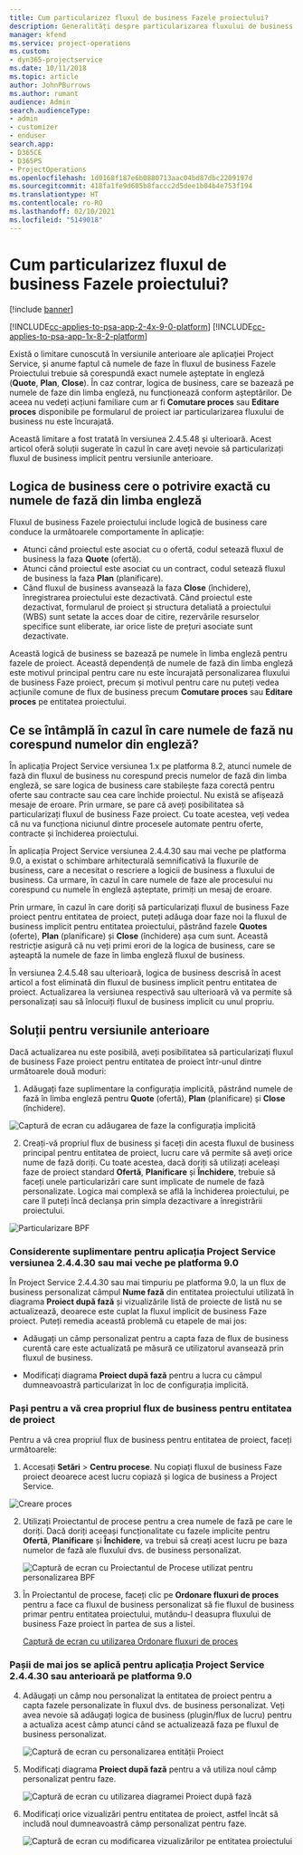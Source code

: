 ```yaml
---
title: Cum particularizez fluxul de business Fazele proiectului?
description: Generalități despre particularizarea fluxului de business Fazele proiectului.
manager: kfend
ms.service: project-operations
ms.custom:
- dyn365-projectservice
ms.date: 10/11/2018
ms.topic: article
author: JohnPBurrows
ms.author: rumant
audience: Admin
search.audienceType:
- admin
- customizer
- enduser
search.app:
- D365CE
- D365PS
- ProjectOperations
ms.openlocfilehash: 1d0168f187e6b0880713aac04bd87dbc2209197d
ms.sourcegitcommit: 418fa1fe9d605b8faccc2d5dee1b04b4e753f194
ms.translationtype: HT
ms.contentlocale: ro-RO
ms.lasthandoff: 02/10/2021
ms.locfileid: "5149018"
---
```

# <a name="how-do-i-customize-the-project-stages-business-process-flow"></a>Cum particularizez fluxul de business Fazele proiectului?

[!include [banner](../includes/psa-now-project-operations.md)]

[!INCLUDE[cc-applies-to-psa-app-2-4x-9-0-platform](../includes/cc-applies-to-psa-app-2-4x-9-0-platform.md)]
[!INCLUDE[cc-applies-to-psa-app-1x-8-2-platform](../includes/cc-applies-to-psa-app-1x-8-2-platform.md)]

Există o limitare cunoscută în versiunile anterioare ale aplicației Project Service, și anume faptul că numele de faze în fluxul de business Fazele Proiectului trebuie să corespundă exact numele așteptate în engleză (**Quote**, **Plan**, **Close**). În caz contrar, logica de business, care se bazează pe numele de faze din limba engleză, nu funcționează conform așteptărilor. De aceea nu vedeți acțiuni familiare cum ar fi **Comutare proces** sau **Editare proces** disponibile pe formularul de proiect iar particularizarea fluxului de business nu este încurajată. 

Această limitare a fost tratată în versiunea 2.4.5.48 și ulterioară. Acest articol oferă soluții sugerate în cazul în care aveți nevoie să particularizați fluxul de business implicit pentru versiunile anterioare.  

## <a name="business-logic-requires-an-exact-match-with-english-stage-names"></a>Logica de business cere o potrivire exactă cu numele de fază din limba engleză

Fluxul de business Fazele proiectului include logică de business care conduce la următoarele comportamente în aplicație:
- Atunci când proiectul este asociat cu o ofertă, codul setează fluxul de business la faza **Quote** (ofertă).
- Atunci când proiectul este asociat cu un contract, codul setează fluxul de business la faza **Plan** (planificare).
- Când fluxul de business avansează la faza **Close** (închidere), înregistrarea proiectului este dezactivată. Când proiectul este dezactivat, formularul de proiect și structura detaliată a proiectului (WBS) sunt setate la acces doar de citire, rezervările resurselor specifice sunt eliberate, iar orice liste de prețuri asociate sunt dezactivate.

Această logică de business se bazează pe numele în limba engleză pentru fazele de proiect. Această dependență de numele de fază din limba engleză este motivul principal pentru care nu este încurajată personalizarea fluxului de business Faze proiect, precum și motivul pentru care nu puteți vedea acțiunile comune de flux de business precum **Comutare proces** sau **Editare proces** pe entitatea proiectului.

## <a name="what-happens-if-the-stage-names-dont-match-the-english-names"></a>Ce se întâmplă în cazul în care numele de fază nu corespund numelor din engleză?

În aplicația Project Service versiunea 1.x pe platforma 8.2, atunci numele de fază din fluxul de business nu corespund precis numelor de fază din limba engleză, se sare logica de business care stabilește faza corectă pentru oferte sau contracte sau cea care închide proiectul. Nu există se afișează mesaje de eroare. Prin urmare, se pare că aveți posibilitatea să particularizați fluxul de business Faze proiect. Cu toate acestea, veți vedea că nu va funcționa niciunul dintre procesele automate pentru oferte, contracte și închiderea proiectului.

În aplicația Project Service versiunea 2.4.4.30 sau mai veche pe platforma 9.0, a existat o schimbare arhitecturală semnificativă la fluxurile de business, care a necesitat o rescriere a logicii de business a fluxului de business. Ca urmare, în cazul în care numele de faze ale procesului nu corespund cu numele în engleză așteptate, primiți un mesaj de eroare. 

Prin urmare, în cazul în care doriți să particularizați fluxul de business Faze proiect pentru entitatea de proiect, puteți adăuga doar faze noi la fluxul de business implicit pentru entitatea proiectului, păstrând fazele **Quotes** (oferte), **Plan** (planificare) și **Close** (închidere) așa cum sunt. Această restricție asigură că nu veți primi erori de la logica de business, care se așteaptă la numele de faze în limba engleză fluxul de business.

În versiunea 2.4.5.48 sau ulterioară, logica de business descrisă în acest articol a fost eliminată din fluxul de business implicit pentru entitatea de proiect. Actualizarea la versiunea respectivă sau ulterioară vă va permite să personalizați sau să înlocuiți fluxul de business implicit cu unul propriu. 

## <a name="workarounds-for-earlier-versions"></a>Soluții pentru versiunile anterioare

Dacă actualizarea nu este posibilă, aveți posibilitatea să particularizați fluxul de business Faze proiect pentru entitatea de proiect într-unul dintre următoarele două moduri:

1. Adăugați faze suplimentare la configurația implicită, păstrând numele de fază în limba engleză pentru **Quote** (ofertă), **Plan** (planificare) și **Close** (închidere).


![Captură de ecran cu adăugarea de faze la configurația implicită](media/FAQ-Customize-BPF-1.png)
 
2. Creați-vă propriul flux de business și faceți din acesta fluxul de business principal pentru entitatea de proiect, lucru care vă permite să aveți orice nume de fază doriți. Cu toate acestea, dacă doriți să utilizați aceleași faze de proiect standard **Ofertă**, **Planificare** și **Închidere**, trebuie să faceți unele particularizări care sunt implicate de numele de fază personalizate. Logica mai complexă se află la închiderea proiectului, pe care îl puteți încă declanșa prin simpla dezactivare a înregistrării proiectului.

![Particularizare BPF](media/FAQ-Customize-BPF-2.png)

### <a name="additional-considerations-for-project-service-app-version-24430-or-earlier-on-platform-90"></a>Considerente suplimentare pentru aplicația Project Service versiunea 2.4.4.30 sau mai veche pe platforma 9.0

În Project Service 2.4.4.30 sau mai timpuriu pe platforma 9.0, la un flux de business personalizat câmpul **Nume fază** din entitatea proiectului utilizată în diagrama **Proiect după fază** și vizualizările listă de proiecte de listă nu se actualizează, deoarece este cuplat la fluxul implicit de business Faze proiect. Puteți remedia această problemă cu etapele de mai jos:

- Adăugați un câmp personalizat pentru a capta faza de flux de business curentă care este actualizată pe măsură ce utilizatorul avansează prin fluxul de business.

- Modificați diagrama **Proiect după fază** pentru a lucra cu câmpul dumneavoastră particularizat în loc de configurația implicită.

### <a name="steps-to-create-your-own-business-process-flow-for-the-project-entity"></a>Pași pentru a vă crea propriul flux de business pentru entitatea de proiect

Pentru a vă crea propriul flux de business pentru entitatea de proiect, faceți următoarele:

1. Accesați **Setări** > **Centru procese**. Nu copiați fluxul de business Faze proiect deoarece acest lucru copiază și logica de business a Project Service.

  ![Creare proces](media/FAQ-Customize-BPF-3.png)

2. Utilizați Proiectantul de procese pentru a crea numele de fază pe care le doriți. Dacă doriți aceeași funcționalitate cu fazele implicite pentru **Ofertă**, **Planificare** și **Închidere**, va trebui să creați acest lucru pe baza numelor de fază ale fluxului dvs. de business personalizat.

   ![Captură de ecran cu Proiectantul de Procese utilizat pentru personalizarea BPF](media/FAQ-Customize-BPF-4.png) 

3. În Proiectantul de procese, faceți clic pe **Ordonare fluxuri de proces** pentru a face ca fluxul de business personalizat să fie fluxul de business primar pentru entitatea proiectului, mutându-l deasupra fluxului de business Faze proiect în partea de sus a listei.


   [Captură de ecran cu utilizarea Ordonare fluxuri de proces](media/FAQ-Customize-BPF-5-720.png)

### <a name="the-following-steps-apply-to-project-service-app-24430-or-earlier-on-the-90-platform"></a>Pașii de mai jos se aplică pentru aplicația Project Service 2.4.4.30 sau anterioară pe platforma 9.0

4. Adăugați un câmp nou personalizat la entitatea de proiect pentru a capta fazele personalizate în fluxul dvs. de business personalizat. Veți avea nevoie să adăugați logica de business (plugin/flux de lucru) pentru a actualiza acest câmp atunci când se actualizează faza pe fluxul de business personalizat.

   ![Captură de ecran cu personalizarea entității Proiect](media/FAQ-Customize-BPF-6-720.png)

5. Modificați diagrama **Proiect după fază** pentru a vă utiliza noul câmp personalizat pentru faze.

   ![Captură de ecran cu utilizarea diagramei Proiect după fază](media/FAQ-Customize-BPF-7-720.png)

6. Modificați orice vizualizări pentru entitatea de proiect, astfel încât să includă noul dumneavoastră câmp personalizat pentru faze.

   ![Captură de ecran cu modificarea vizualizărilor pe entitatea proiectului](media/FAQ-Customize-BPF-8-720.png)

